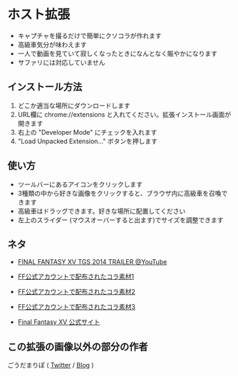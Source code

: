 # ホスト拡張

* キャプチャを撮るだけで簡単にクソコラが作れます
* 高級車気分が味わえます
* 一人で動画を見ていて寂しくなったときになんとなく賑やかになります
* サファリには対応していません

## インストール方法

1. どこか適当な場所にダウンロードします
2. URL欄に chrome://extensions と入れてください。拡張インストール画面が開きます
3. 右上の "Developer Mode" にチェックを入れます
4. "Load Unpacked Extension..." ボタンを押します


## 使い方

* ツールバーにあるアイコンをクリックします
* 3種類の中から好きな画像をクリックすると、ブラウザ内に高級車を召喚できます
* 高級車はドラッグできます。好きな場所に配置してください
* 左上のスライダー (マウスオーバーすると出ます)でサイズを調整できます

## ネタ

* [FINAL FANTASY XV TGS 2014 TRAILER @YouTube](https://www.youtube.com/watch?v=wT3dyanB3pk)

* [FF公式アカウントで配布されたコラ素材1](https://twitter.com/FF25TH_JP/status/517652468084142080)
* [FF公式アカウントで配布されたコラ素材2](https://twitter.com/FF25TH_JP/status/517652546303692800)
* [FF公式アカウントで配布されたコラ素材3](https://twitter.com/FF25TH_JP/status/517652717745864704)

* [Final Fantasy XV 公式サイト](http://www.jp.square-enix.com/ff15/)

## この拡張の画像以外の部分の作者

ごうだまりぽ ( [Twitter](https://twitter.com/MaripoGoda) / [Blog](http://blog.maripo.org/) )